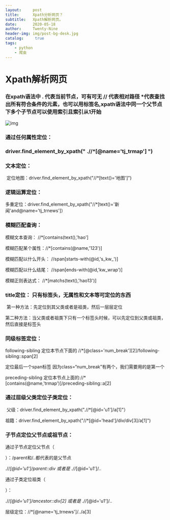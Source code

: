 ```yaml
---
layout:     post
title:      Xpath分析网页？
subtitle:   Xpath解析网页。
date:       2020-05-18
author:     Twenty-Nine
header-img: img/post-bg-desk.jpg
catalog: 	 true
tags:
    - python
    - 爬虫
---
```


# Xpath解析网页

### 在xpath语法中   . 代表当前节点，可有可无   // 代表相对路径 *代表查找出所有符合条件的元素，也可以用标签名,xpath语法中同一个父节点下多个子节点可以使用索引且索引从1开始

 

![img](https://img-blog.csdn.net/20180819170519316?watermark/2/text/aHR0cHM6Ly9ibG9nLmNzZG4ubmV0L3FxXzQyNzE2NDIy/font/5a6L5L2T/fontsize/400/fill/I0JBQkFCMA==/dissolve/70)

### 通过任何属性定位：

###        driver.find_element_by_xpath(" .//*[@name='tj_trmap'] ")

### 文本定位：  

​       定位地图：driver.find_element_by_xpath("//*[text()='地图']")

### 逻辑运算定位：

   多重定位：driver.find_element_by_xpath("//*[text()='新闻'and@name='tj_trnews']）

### 模糊匹配查询：

模糊文本查询： //*[contains(text(),'hao']

模糊匹配某个属性：//*[contains(@name,'123')]

模糊匹配以什么开头： //span[starts-with(@id,'s_kw_')]

模糊匹配以什么结尾： //span[ends-with(@id,'kw_wrap')]

模糊正则表达式： //*[matchs(text(),'hao13')]

### title定位： 只有标签头，无属性和文本等可定位的东西

​           第一种方法：先定位到其父类或者是祖类，然后一层层定位

​          第二种方法：当父类或者祖类下只有一个标签头时候，可以先定位到父类或祖类，然后直接是标签头

 

### 同级标签定位：

following-sibling 定位本节点下面的 //*[@class='num_break'][2]/following-sibling::span[2]

定位最后一个span标签 因为class=“num_break”有两个，我们需要用的是第一个

preceding-sibling 定位本节点上面的://*[contains(@name,'trmap')]/preceding-sibling::a[2]

### 通过层级父类定位子类定位：

​    父级：driver.find_element_by_xpath(".//*[@id='u1']/a[1]"）

​     祖籍：driver.find_element_by_xpath("//*[@id='head']/div/div[3]/a[1]")

### 子节点定位父节点或祖节点：

通过子节点定位父节点（<div class="head_wrapper">）：/parent和/..都代表的是父节点

.//*[@id='u1']/parent::div   或者是    .//*[@id='u1']/..

通过子类定位祖类（<div id="head">）：

.//*[@id='u1']/ancestor::div[2]   或者是   .//*[@id='u1']/..

层级定位：//*[@name='tj_trnews']/../a[3]

 

